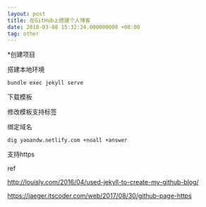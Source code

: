 ```yaml
---
layout: post
title: 在GitHub上搭建个人博客
date: 2018-03-08 15:32:24.000000000 +08:00
tag: other
---
```


*创建项目

搭建本地环境

`bundle exec jekyll serve`

下载模板

修改模板支持标签

绑定域名

`dig yaoandw.netlify.com +noall +answer`

支持https



ref

http://louisly.com/2016/04/used-jekyll-to-create-my-github-blog/

https://jaeger.itscoder.com/web/2017/08/30/github-page-https